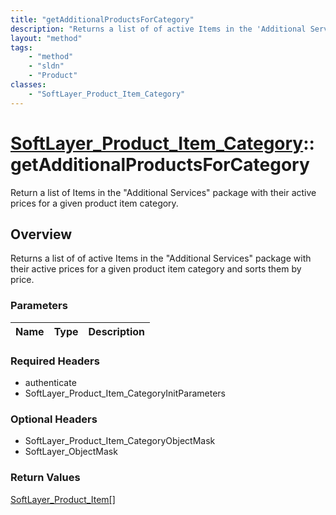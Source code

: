 ```yaml
---
title: "getAdditionalProductsForCategory"
description: "Returns a list of of active Items in the 'Additional Services' package with their active prices for a given product item... "
layout: "method"
tags:
    - "method"
    - "sldn"
    - "Product"
classes:
    - "SoftLayer_Product_Item_Category"
---
```

# [SoftLayer_Product_Item_Category](/reference/services/SoftLayer_Product_Item_Category)::getAdditionalProductsForCategory

Return a list of Items in the "Additional Services" package with their active prices for a given product item category.


## Overview 
Returns a list of of active Items in the "Additional Services" package with their active prices for a given product item category and sorts them by price.

### Parameters 
|Name | Type | Description |
| --- | --- | --- |


### Required Headers
* authenticate
* SoftLayer_Product_Item_CategoryInitParameters

### Optional Headers
* SoftLayer_Product_Item_CategoryObjectMask
* SoftLayer_ObjectMask

### Return Values
<a href='/reference/datatypes/SoftLayer_Product_Item'>SoftLayer_Product_Item[] </a>

